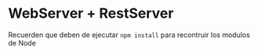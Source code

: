 # WebServer + RestServer 

Recuerden que deben de ejecutar ```npm install```  para recontruir los modulos de Node 